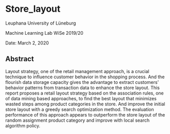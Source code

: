 # Store_layout


Leuphana University of Lüneburg

Machine Learning Lab WiSe 2019/20

Date: March 2, 2020

## Abstract

Layout strategy, one of the retail management approach, is a crucial technique to influence
customer behavior in the shopping process. And the flourish data storage capacity gives the
advantage to extract customers’ behavior patterns from transaction data to enhance the store layout.
This report proposes a retail layout strategy based on the association rules, one of data mining
based approaches, to find the best layout that minimizes wasted steps among product categories
in the store. And improve the initial store layout with a greedy search optimization method. The
evaluation performance of this approach appears to outperform the store layout of the random
assignment product category and improve with local search algorithm policy.

